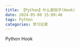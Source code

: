 ```yaml
---
title: 【Python】什么是钩子(Hook)
date: 2024-05-08 15:09:48
tags: Python
categories: 学习记录
---
```


Python Hook
